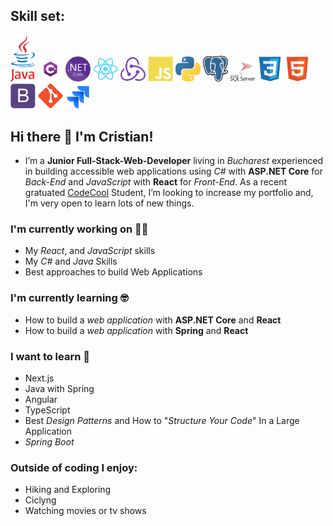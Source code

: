 ## Skill set:

<p align="left">

<img src="https://raw.githubusercontent.com/balanc21/balanc21/main/assests/Java_Logo.png" height="auto" width="40">

<img src="https://raw.githubusercontent.com/balanc21/balanc21/main/assests/Csharp_Logo.png" height="auto" width="40">

<img src="https://raw.githubusercontent.com/balanc21/balanc21/main/assests/NET_Core_Logo.png" height="auto" width="40">

<img src="https://raw.githubusercontent.com/balanc21/balanc21/main/assests/react-original.svg" height="auto" width="40">

<img src="https://raw.githubusercontent.com/balanc21/balanc21/main/assests/redux-original.svg" height="auto" width="40">

<img src="https://raw.githubusercontent.com/balanc21/balanc21/main/assests/javascript-plain.svg" height="auto" width="40">

<img src="https://raw.githubusercontent.com/balanc21/balanc21/main/assests/Python-logo-notext.svg" height="auto" width="40">

<img src="https://raw.githubusercontent.com/balanc21/balanc21/main/assests/Postgresql_elephant.svg" height="auto" width="40">

<img src="https://raw.githubusercontent.com/balanc21/balanc21/main/assests/microsoft-sql-server-logo-vector.svg" height="auto" width="40">

<img src="https://raw.githubusercontent.com/balanc21/balanc21/main/assests/css3-original.svg" height="auto" width="40">

<img src="https://raw.githubusercontent.com/balanc21/balanc21/main/assests/html5-original.svg" height="auto" width="40">

<img src="https://raw.githubusercontent.com/balanc21/balanc21/main/assests/bootstrap-plain.svg" height="auto" width="40">

<img src="https://raw.githubusercontent.com/balanc21/balanc21/main/assests/git-original.svg" height="auto" width="40">

<img src="https://raw.githubusercontent.com/balanc21/balanc21/main/assests/jira-1.svg" height="auto" width="40">
</p>


## Hi there 👋 I'm Cristian!
- I’m a __Junior Full-Stack-Web-Developer__ living in _Bucharest_ experienced in building accessible web applications using *C#* with __ASP.NET Core__ for _Back-End_ and *JavaScript* with __React__ for _Front-End_. As a recent gratuated [CodeCool](https://codecool.com/ro/?utm_source=Google&utm_medium=CPC&utm_campaign=RO_Search_FS_NS&utm_content=Brand) Student, I’m looking to increase my portfolio and, I'm very open to learn lots of new things.

### I'm currently working on 🧑‍💻
- My _React_, and _JavaScript_ skills
- My _C#_ and _Java_ Skills
- Best approaches to build Web Applications 

### I'm currently learning 🤓
 - How to build a *web application* with __ASP.NET Core__ and __React__
 - How to build a *web application* with __Spring__ and __React__

### I want to learn 🤔
- Next.js
- Java with Spring
- Angular
- TypeScript
- Best _Design Patterns_ and How to "_Structure Your Code_" In a Large Application
- _Spring Boot_

### Outside of coding I enjoy:
- Hiking and Exploring
- Ciclyng
- Watching movies or tv shows
